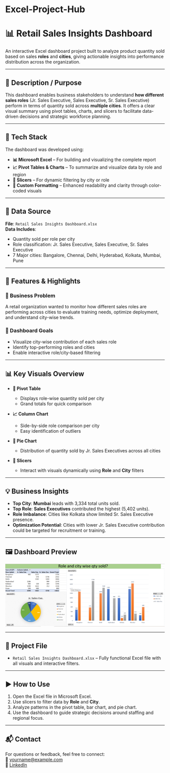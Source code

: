 # Excel-Project-Hub
# 📊 Retail Sales Insights Dashboard

An interactive Excel dashboard project built to analyze product quantity sold based on sales **roles** and **cities**, giving actionable insights into performance distribution across the organization.

---

## 📌 Description / Purpose

This dashboard enables business stakeholders to understand **how different sales roles** (Jr. Sales Executive, Sales Executive, Sr. Sales Executive) perform in terms of quantity sold across **multiple cities**. It offers a clear visual summary using pivot tables, charts, and slicers to facilitate data-driven decisions and strategic workforce planning.

---

## 🧰 Tech Stack

The dashboard was developed using:

- **📊 Microsoft Excel** – For building and visualizing the complete report  
- **📈 Pivot Tables & Charts** – To summarize and visualize data by role and region  
- **🔘 Slicers** – For dynamic filtering by city or role  
- **📐 Custom Formatting** – Enhanced readability and clarity through color-coded visuals

---

## 📂 Data Source

**File**: `Retail Sales Insights Dashboard.xlsx`  
**Data Includes**:
- Quantity sold per role per city
- Role classification: Jr. Sales Executive, Sales Executive, Sr. Sales Executive
- 7 Major cities: Bangalore, Chennai, Delhi, Hyderabad, Kolkata, Mumbai, Pune

---

## 🚀 Features & Highlights

### 🔎 Business Problem

A retail organization wanted to monitor how different sales roles are performing across cities to evaluate training needs, optimize deployment, and understand city-wise trends.

### 🎯 Dashboard Goals

- Visualize city-wise contribution of each sales role  
- Identify top-performing roles and cities  
- Enable interactive role/city-based filtering

---

## 📊 Key Visuals Overview

- **📌 Pivot Table**  
  - Displays role-wise quantity sold per city  
  - Grand totals for quick comparison  

- **📈 Column Chart**  
  - Side-by-side role comparison per city  
  - Easy identification of outliers  

- **🥧 Pie Chart**  
  - Distribution of quantity sold by Jr. Sales Executives across all cities  

- **🧩 Slicers**  
  - Interact with visuals dynamically using **Role** and **City** filters  

---

## 💡 Business Insights

- **Top City**: **Mumbai** leads with 3,334 total units sold.  
- **Top Role**: **Sales Executives** contributed the highest (5,402 units).  
- **Role Imbalance**: Cities like Kolkata show limited Sr. Sales Executive presence.  
- **Optimization Potential**: Cities with lower Jr. Sales Executive contribution could be targeted for recruitment or training.

---

## 🖼️ Dashboard Preview

![Retail Sales Dashboard](./Snapshot%20of%20sales%20dashboard.png)

---

## 📁 Project File

- `Retail Sales Insights Dashboard.xlsx` – Fully functional Excel file with all visuals and interactive filters.

---

## ▶️ How to Use

1. Open the Excel file in Microsoft Excel.  
2. Use slicers to filter data by **Role** and **City**.  
3. Analyze patterns in the pivot table, bar chart, and pie chart.  
4. Use the dashboard to guide strategic decisions around staffing and regional focus.

---

## 📬 Contact

For questions or feedback, feel free to connect:  
📧 yourname@example.com  
🔗 [LinkedIn](https://linkedin.com/in/yourprofile)
